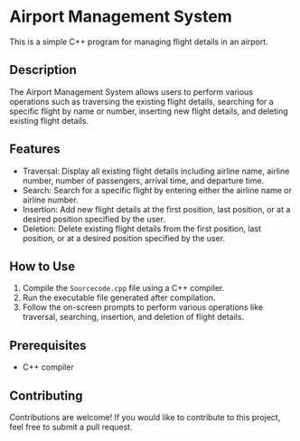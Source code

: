 # Airport Management System

This is a simple C++ program for managing flight details in an airport.

## Description

The Airport Management System allows users to perform various operations such as traversing the existing flight details, searching for a specific flight by name or number, inserting new flight details, and deleting existing flight details.

## Features

- Traversal: Display all existing flight details including airline name, airline number, number of passengers, arrival time, and departure time.
- Search: Search for a specific flight by entering either the airline name or airline number.
- Insertion: Add new flight details at the first position, last position, or at a desired position specified by the user.
- Deletion: Delete existing flight details from the first position, last position, or at a desired position specified by the user.

## How to Use

1. Compile the `Sourcecode.cpp` file using a C++ compiler.
2. Run the executable file generated after compilation.
3. Follow the on-screen prompts to perform various operations like traversal, searching, insertion, and deletion of flight details.

## Prerequisites

- C++ compiler

## Contributing

Contributions are welcome! If you would like to contribute to this project, feel free to submit a pull request.
